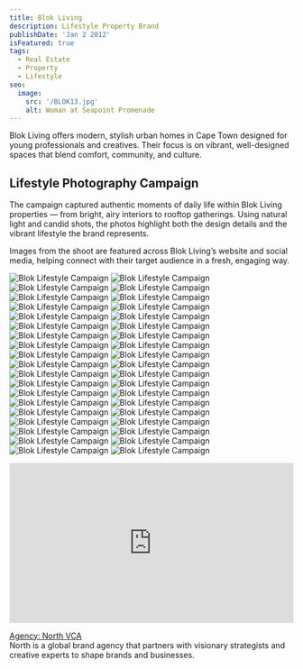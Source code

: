 ```yaml
---
title: Blok Living
description: Lifestyle Property Brand
publishDate: 'Jan 2 2012'
isFeatured: true
tags:
  - Real Estate
  - Property
  - Lifestyle
seo:
  image:
    src: '/BLOK13.jpg'
    alt: Woman at Seapoint Promenade
---
```


Blok Living offers modern, stylish urban homes in Cape Town designed for young professionals and creatives. Their focus is on vibrant, well-designed spaces that blend comfort, community, and culture.

## Lifestyle Photography Campaign

The campaign captured authentic moments of daily life within Blok Living properties — from bright, airy interiors to rooftop gatherings. Using natural light and candid shots, the photos highlight both the design details and the vibrant lifestyle the brand represents.

Images from the shoot are featured across Blok Living’s website and social media, helping connect with their target audience in a fresh, engaging way.


![Blok Lifestyle Campaign](/BLOK1.jpg)
![Blok Lifestyle Campaign](/BLOK2.jpg)
![Blok Lifestyle Campaign](/BLOK3.jpg)
![Blok Lifestyle Campaign](/BLOK4.jpg)
![Blok Lifestyle Campaign](/BLOK5.jpg)
![Blok Lifestyle Campaign](/BLOK6.jpg)
![Blok Lifestyle Campaign](/BLOK7.jpg)
![Blok Lifestyle Campaign](/BLOK8.jpg)
![Blok Lifestyle Campaign](/BLOK9.jpg)
![Blok Lifestyle Campaign](/BLOK10.jpg)
![Blok Lifestyle Campaign](/BLOK11.jpg)
![Blok Lifestyle Campaign](/BLOK12.jpg)
![Blok Lifestyle Campaign](/BLOK13.jpg)
![Blok Lifestyle Campaign](/BLOK14.jpg)
![Blok Lifestyle Campaign](/BLOK15.jpg)
![Blok Lifestyle Campaign](/BLOK16.jpg)
![Blok Lifestyle Campaign](/BLOK17.jpg)
![Blok Lifestyle Campaign](/BLOK18.jpg)
![Blok Lifestyle Campaign](/BLOK19.jpg)
![Blok Lifestyle Campaign](/BLOK20.jpg)
![Blok Lifestyle Campaign](/BLOK21.jpg)
![Blok Lifestyle Campaign](/BLOK22.jpg)
![Blok Lifestyle Campaign](/BLOK23.jpg)
![Blok Lifestyle Campaign](/BLOK24.jpg)
![Blok Lifestyle Campaign](/BLOK25.jpg)
![Blok Lifestyle Campaign](/BLOK26.jpg)
![Blok Lifestyle Campaign](/BLOK27.jpg)
![Blok Lifestyle Campaign](/BLOK28.jpg)
![Blok Lifestyle Campaign](/BLOK29.jpg)
![Blok Lifestyle Campaign](/BLOK20.jpg)
![Blok Lifestyle Campaign](/BLOK31.jpg)
![Blok Lifestyle Campaign](/BLOK32.jpg)
![Blok Lifestyle Campaign](/BLOK34.jpg)
![Blok Lifestyle Campaign](/BLOK35.jpg)
![Blok Lifestyle Campaign](/BLOK36.jpg)
![Blok Lifestyle Campaign](/BLOK37.jpg)
![Blok Lifestyle Campaign](/BLOK38.jpg)
![Blok Lifestyle Campaign](/BLOK39.jpg)


<div style="position: relative; width: 100%; height: 0; padding-bottom: 56.25%;">
  <iframe 
    src="https://www.youtube.com/embed/NlldKqCV2hM?si=b0kANrANUQdDnW8C" 
    title="YouTube video player" 
    frameborder="0" 
    allow="accelerometer; autoplay; clipboard-write; encrypted-media; gyroscope; picture-in-picture; web-share" 
    allowfullscreen
    style="position: absolute; top: 0; left: 0; width: 100%; height: 100%;">
  </iframe>
</div>


[Agency: North VCA](https://www.northvca.com/)
</br>
North is a global brand agency that partners with visionary strategists and creative experts to shape brands and businesses.